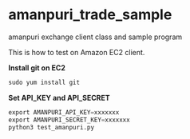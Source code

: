 # amanpuri_trade_sample
amanpuri exchange client class and sample program

This is how to test on Amazon EC2 client.

**Install git on EC2**
```python
sudo yum install git
```

**Set API_KEY and API_SECRET**
```python
export AMANPURI_API_KEY=xxxxxxx
export AMANPURI_SECRET_KEY=xxxxxxx
python3 test_amanpuri.py
```

